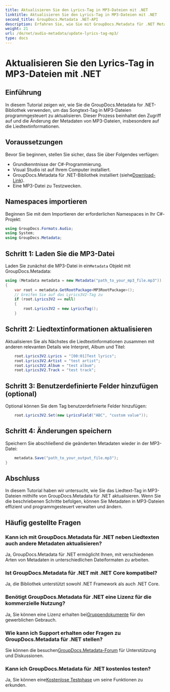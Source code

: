 ```yaml
---
title: Aktualisieren Sie den Lyrics-Tag in MP3-Dateien mit .NET
linktitle: Aktualisieren Sie den Lyrics-Tag in MP3-Dateien mit .NET
second_title: GroupDocs.Metadata .NET-API
description: Erfahren Sie, wie Sie mit GroupDocs.Metadata für .NET Metadaten von MP3-Dateien, einschließlich Songtexten, Künstler- und Albumdetails programmgesteuert aktualisieren.
weight: 21
url: /de/net/audio-metadata/update-lyrics-tag-mp3/
type: docs
---
```

# Aktualisieren Sie den Lyrics-Tag in MP3-Dateien mit .NET

## Einführung
In diesem Tutorial zeigen wir, wie Sie die GroupDocs.Metadata for .NET-Bibliothek verwenden, um das Songtext-Tag in MP3-Dateien programmgesteuert zu aktualisieren. Dieser Prozess beinhaltet den Zugriff auf und die Änderung der Metadaten von MP3-Dateien, insbesondere auf die Liedtextinformationen.
## Voraussetzungen
Bevor Sie beginnen, stellen Sie sicher, dass Sie über Folgendes verfügen:
- Grundkenntnisse der C#-Programmierung.
- Visual Studio ist auf Ihrem Computer installiert.
-  GroupDocs.Metadata für .NET-Bibliothek installiert (siehe[Download-Link](https://releases.groupdocs.com/metadata/net/)).
- Eine MP3-Datei zu Testzwecken.

## Namespaces importieren
Beginnen Sie mit dem Importieren der erforderlichen Namespaces in Ihr C#-Projekt:
```csharp
using GroupDocs.Formats.Audio;
using System;
using GroupDocs.Metadata;
```
## Schritt 1: Laden Sie die MP3-Datei
 Laden Sie zunächst die MP3-Datei in ein`Metadata` Objekt mit GroupDocs.Metadata:
```csharp
using (Metadata metadata = new Metadata("path_to_your_mp3_file.mp3"))
{
    var root = metadata.GetRootPackage<MP3RootPackage>();
    // Greifen Sie auf das Lyrics3V2-Tag zu
    if (root.Lyrics3V2 == null)
    {
        root.Lyrics3V2 = new LyricsTag();
    }
```
## Schritt 2: Liedtextinformationen aktualisieren
Aktualisieren Sie als Nächstes die Liedtextinformationen zusammen mit anderen relevanten Details wie Interpret, Album und Titel:
```csharp
    root.Lyrics3V2.Lyrics = "[00:01]Test lyrics";
    root.Lyrics3V2.Artist = "test artist";
    root.Lyrics3V2.Album = "test album";
    root.Lyrics3V2.Track = "test track";
```
## Schritt 3: Benutzerdefinierte Felder hinzufügen (optional)
Optional können Sie dem Tag benutzerdefinierte Felder hinzufügen:
```csharp
    root.Lyrics3V2.Set(new LyricsField("ABC", "custom value"));
```
## Schritt 4: Änderungen speichern
Speichern Sie abschließend die geänderten Metadaten wieder in der MP3-Datei:
```csharp
    metadata.Save("path_to_your_output_file.mp3");
}
```

## Abschluss
In diesem Tutorial haben wir untersucht, wie Sie das Liedtext-Tag in MP3-Dateien mithilfe von GroupDocs.Metadata für .NET aktualisieren. Wenn Sie die beschriebenen Schritte befolgen, können Sie Metadaten in MP3-Dateien effizient und programmgesteuert verwalten und ändern.

## Häufig gestellte Fragen
### Kann ich mit GroupDocs.Metadata für .NET neben Liedtexten auch andere Metadaten aktualisieren?
Ja, GroupDocs.Metadata für .NET ermöglicht Ihnen, mit verschiedenen Arten von Metadaten in unterschiedlichen Dateiformaten zu arbeiten.
### Ist GroupDocs.Metadata für .NET mit .NET Core kompatibel?
Ja, die Bibliothek unterstützt sowohl .NET Framework als auch .NET Core.
### Benötigt GroupDocs.Metadata für .NET eine Lizenz für die kommerzielle Nutzung?
 Ja, Sie können eine Lizenz erhalten bei[Gruppendokumente](https://purchase.groupdocs.com/buy) für den gewerblichen Gebrauch.
### Wie kann ich Support erhalten oder Fragen zu GroupDocs.Metadata für .NET stellen?
 Sie können die besuchen[GroupDocs.Metadata-Forum](https://forum.groupdocs.com/c/metadata/14) für Unterstützung und Diskussionen.
### Kann ich GroupDocs.Metadata für .NET kostenlos testen?
 Ja, Sie können eine[Kostenlose Testphase](https://releases.groupdocs.com/) um seine Funktionen zu erkunden.